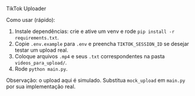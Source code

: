 TikTok Uploader 

Como usar (rápido):

1. Instale dependências: crie e ative um venv e rode `pip install -r requirements.txt`.
2. Copie `.env.example` para `.env` e preencha `TIKTOK_SESSION_ID` se desejar testar um upload real.
3. Coloque arquivos `.mp4` e seus `.txt` correspondentes na pasta `videos_para_upload/`.
4. Rode `python main.py`.

Observação: o upload aqui é simulado. Substitua `mock_upload` em `main.py` por sua implementação real.

